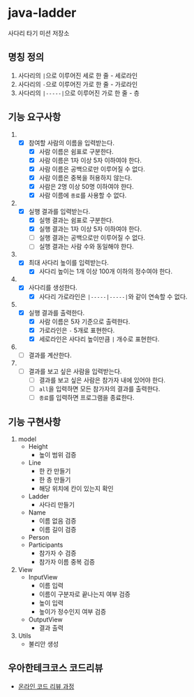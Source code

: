 # java-ladder

사다리 타기 미션 저장소

## 명칭 정의
1. 사다리의 `|`으로 이루어진 세로 한 줄 - 세로라인
2. 사다리의 `-`으로 이루어진 가로 한 줄 - 가로라인
3. 사다리의 `|-----|`으로 이루어진 가로 한 줄 - 층

## 기능 요구사항
1. - [x] 참여할 사람의 이름을 입력받는다.
      - [x] 사람 이름은 쉼표로 구분한다.
      - [x] 사람 이름은 1자 이상 5자 이하여야 한다.
      - [x] 사람 이름은 공백으로만 이루어질 수 없다.
      - [x] 사람 이름은 중복을 허용하지 않는다.
      - [x] 사람은 2명 이상 50명 이하여야 한다.
      - [x] 사람 이름에 `종료`를 사용할 수 없다.
2. - [x] 실행 결과를 입력받는다.
      - [x] 실행 결과는 쉼표로 구분한다.
      - [x] 실행 결과는 1자 이상 5자 이하여야 한다.
      - [ ] 실행 결과는 공백으로만 이루어질 수 없다.
      - [ ] 실행 결과는 사람 수와 동일해야 한다.
3. - [x] 최대 사다리 높이를 입력받는다.
      - [x] 사다리 높이는 1개 이상 100개 이하의 정수여야 한다.
4. - [x] 사다리를 생성한다.
      - [x] 사다리 가로라인은 `|-----|-----|`와 같이 연속할 수 없다.
5. - [x] 실행 결과를 출력한다.
      - [x] 사람 이름은 5자 기준으로 출력한다.
      - [x] 가로라인은 `-` 5개로 표현한다.
      - [x] 세로라인은 사다리 높이만큼 `|` 개수로 표현한다.
6. - [ ] 결과를 계산한다.
7. - [ ] 결과를 보고 싶은 사람을 입력받는다.
      - [ ] 결과를 보고 싶은 사람은 참가자 내에 있어야 한다.
      - [ ] `all`을 입력하면 모든 참가자의 결과를 출력한다.
      - [ ] `종료`를 입력하면 프로그램을 종료한다.
   
## 기능 구현사항
1. model
    - Height
      - 높이 범위 검증
    - Line
      - 한 칸 만들기
      - 한 층 만들기
      - 해당 위치에 칸이 있는지 확인
    - Ladder
      - 사다리 만들기
    - Name
      - 이름 없음 검증
      - 이름 길이 검증
    - Person
    - Participants
      - 참가자 수 검증
      - 참가자 이름 중복 검증
2. View
    - InputView
        - 이름 입력
        - 이름이 구분자로 끝나는지 여부 검증
        - 높이 입력
        - 높이가 정수인지 여부 검증
    - OutputView
        - 결과 출력
3. Utils
    - 불리안 생성

## 우아한테크코스 코드리뷰

- [온라인 코드 리뷰 과정](https://github.com/woowacourse/woowacourse-docs/blob/master/maincourse/README.md)
